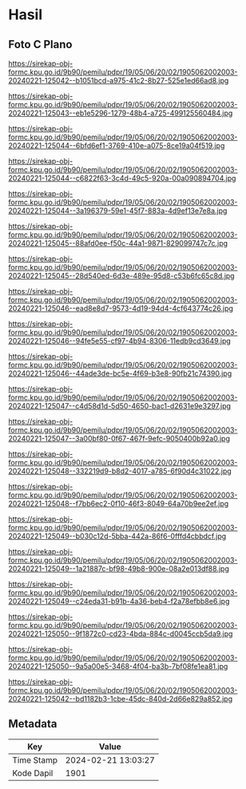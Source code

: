 # Hasil

## Foto C Plano

https://sirekap-obj-formc.kpu.go.id/9b90/pemilu/pdpr/19/05/06/20/02/1905062002003-20240221-125042--b1051bcd-a975-41c2-8b27-525e1ed66ad8.jpg

https://sirekap-obj-formc.kpu.go.id/9b90/pemilu/pdpr/19/05/06/20/02/1905062002003-20240221-125043--eb1e5296-1279-48b4-a725-499125560484.jpg

https://sirekap-obj-formc.kpu.go.id/9b90/pemilu/pdpr/19/05/06/20/02/1905062002003-20240221-125044--6bfd6ef1-3769-410e-a075-8ce19a04f519.jpg

https://sirekap-obj-formc.kpu.go.id/9b90/pemilu/pdpr/19/05/06/20/02/1905062002003-20240221-125044--c6822f63-3c4d-49c5-920a-00a090894704.jpg

https://sirekap-obj-formc.kpu.go.id/9b90/pemilu/pdpr/19/05/06/20/02/1905062002003-20240221-125044--3a196379-59e1-45f7-883a-4d9ef13e7e8a.jpg

https://sirekap-obj-formc.kpu.go.id/9b90/pemilu/pdpr/19/05/06/20/02/1905062002003-20240221-125045--88afd0ee-f50c-44a1-9871-829099747c7c.jpg

https://sirekap-obj-formc.kpu.go.id/9b90/pemilu/pdpr/19/05/06/20/02/1905062002003-20240221-125045--28d540ed-6d3e-489e-95d8-c53b6fc65c8d.jpg

https://sirekap-obj-formc.kpu.go.id/9b90/pemilu/pdpr/19/05/06/20/02/1905062002003-20240221-125046--ead8e8d7-9573-4d19-94d4-4cf643774c26.jpg

https://sirekap-obj-formc.kpu.go.id/9b90/pemilu/pdpr/19/05/06/20/02/1905062002003-20240221-125046--94fe5e55-cf97-4b94-8306-11edb9cd3649.jpg

https://sirekap-obj-formc.kpu.go.id/9b90/pemilu/pdpr/19/05/06/20/02/1905062002003-20240221-125046--44ade3de-bc5e-4f69-b3e8-90fb21c74390.jpg

https://sirekap-obj-formc.kpu.go.id/9b90/pemilu/pdpr/19/05/06/20/02/1905062002003-20240221-125047--c4d58d1d-5d50-4650-bac1-d2631e9e3297.jpg

https://sirekap-obj-formc.kpu.go.id/9b90/pemilu/pdpr/19/05/06/20/02/1905062002003-20240221-125047--3a00bf80-0f67-467f-9efc-9050400b92a0.jpg

https://sirekap-obj-formc.kpu.go.id/9b90/pemilu/pdpr/19/05/06/20/02/1905062002003-20240221-125048--332219d9-b8d2-4017-a785-6f90d4c31022.jpg

https://sirekap-obj-formc.kpu.go.id/9b90/pemilu/pdpr/19/05/06/20/02/1905062002003-20240221-125048--f7bb6ec2-0f10-46f3-8049-64a70b9ee2ef.jpg

https://sirekap-obj-formc.kpu.go.id/9b90/pemilu/pdpr/19/05/06/20/02/1905062002003-20240221-125049--b030c12d-5bba-442a-86f6-0fffd4cbbdcf.jpg

https://sirekap-obj-formc.kpu.go.id/9b90/pemilu/pdpr/19/05/06/20/02/1905062002003-20240221-125049--1a21887c-bf98-49b8-900e-08a2e013df88.jpg

https://sirekap-obj-formc.kpu.go.id/9b90/pemilu/pdpr/19/05/06/20/02/1905062002003-20240221-125049--c24eda31-b91b-4a36-beb4-f2a78efbb8e6.jpg

https://sirekap-obj-formc.kpu.go.id/9b90/pemilu/pdpr/19/05/06/20/02/1905062002003-20240221-125050--9f1872c0-cd23-4bda-884c-d0045ccb5da9.jpg

https://sirekap-obj-formc.kpu.go.id/9b90/pemilu/pdpr/19/05/06/20/02/1905062002003-20240221-125050--9a5a00e5-3468-4f04-ba3b-7bf08fe1ea81.jpg

https://sirekap-obj-formc.kpu.go.id/9b90/pemilu/pdpr/19/05/06/20/02/1905062002003-20240221-125042--bd1182b3-1cbe-45dc-840d-2d66e829a852.jpg


## Metadata

| Key        | Value               |
| ---------- | ------------------- |
| Time Stamp | 2024-02-21 13:03:27 |
| Kode Dapil | 1901                |



